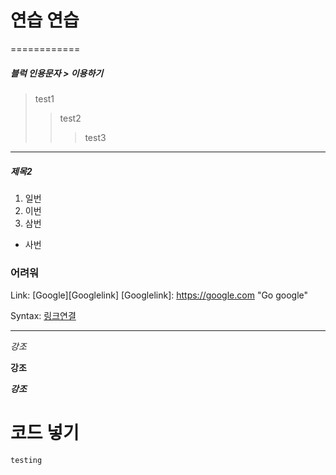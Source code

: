 <H1> 연습 연습 </H1>

============
<H5>블럭 인용문자 > 이용하기</H5>

> test1
>> test2
>>> test3


* * * 


<H5> 제목2 </H5>

1. 일번
2. 이번
3. 삼번
* 사번

### 어려워

Link: [Google][Googlelink]
[Googlelink]: https://google.com "Go google"


Syntax: [링크연결](www.google.com)

*****
*강조*

**강조**

***강조***



<H1> 코드 넣기 </H1>

<pre><code>testing
</code></pre>
